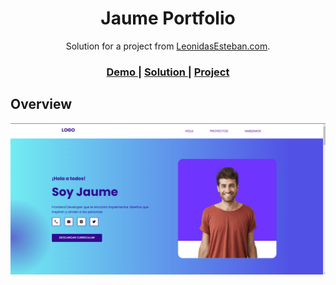 <!-- Please update value in the {}  -->

<h1 align="center">Jaume Portfolio</h1>

<div align="center">
   Solution for a project from  <a href="https://leonidasesteban.com/proyectos" target="_blank">LeonidasEsteban.com</a>.
</div>

<div align="center">
  <h3>
    <a href="alecanl.github.io/jaume-portfolio/">
      Demo
    </a>
    <span> | </span>
    <a href="https://github.com/AlecANL/jaume-portfolio">
      Solution
    </a>
    <span> | </span>
    <a href="https://leonidasesteban.com/proyectos/portafolio-jaume">
      Project
    </a>
  </h3>
</div>

<!-- OVERVIEW -->

## Overview

![screenshot](/assets/images/design.png)
